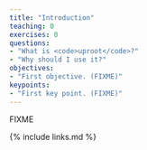 ```yaml
---
title: "Introduction"
teaching: 0
exercises: 0
questions:
- "What is <code>uproot</code>?"
- "Why should I use it?"
objectives:
- "First objective. (FIXME)"
keypoints:
- "First key point. (FIXME)"
---
```

FIXME

{% include links.md %}
